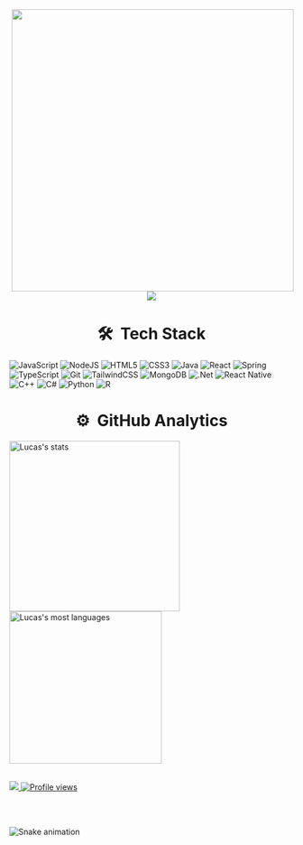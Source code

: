 <img align="right" height="500em" src="https://raw.githubusercontent.com/gist/LucasAvs1/b99c9feb6f4fbacb2d993dfc0282f0f8/raw/46003719724a5f0fdd88ce9fbae721574fdd61f7/githubcard.svg"/>
<h1 align="center">
    <img src="https://readme-typing-svg.herokuapp.com/?font=Righteous&size=35&center=true&vCenter=true&width=500&height=70&duration=3000&lines=Hey+There!+👋;+I'm+Lucas!;" />
</h1>

<h1 align="center">🛠 &nbsp;Tech Stack</h1>

![JavaScript](https://img.shields.io/badge/javascript-%23323330.svg?style=for-the-badge&logo=javascript&logoColor=%23F7DF1E)
![NodeJS](https://img.shields.io/badge/node.js-6DA55F?style=for-the-badge&logo=node.js&logoColor=white)
![HTML5](https://img.shields.io/badge/html5-%23E34F26.svg?style=for-the-badge&logo=html5&logoColor=white)
![CSS3](https://img.shields.io/badge/css3-%231572B6.svg?style=for-the-badge&logo=css3&logoColor=white)
![Java](https://img.shields.io/badge/java-%23ED8B00.svg?style=for-the-badge&logo=openjdk&logoColor=white)
![React](https://img.shields.io/badge/react-%2320232a.svg?style=for-the-badge&logo=react&logoColor=%2361DAFB)
![Spring](https://img.shields.io/badge/spring-%236DB33F.svg?style=for-the-badge&logo=spring&logoColor=white)
![TypeScript](https://img.shields.io/badge/typescript-%23007ACC.svg?style=for-the-badge&logo=typescript&logoColor=white)
![Git](https://img.shields.io/badge/git-%23F05033.svg?style=for-the-badge&logo=git&logoColor=white)
![TailwindCSS](https://img.shields.io/badge/tailwindcss-%2338B2AC.svg?style=for-the-badge&logo=tailwind-css&logoColor=white)
![MongoDB](https://img.shields.io/badge/MongoDB-%234ea94b.svg?style=for-the-badge&logo=mongodb&logoColor=white)
![.Net](https://img.shields.io/badge/.NET-5C2D91?style=for-the-badge&logo=.net&logoColor=white)
![React Native](https://img.shields.io/badge/react_native-%2320232a.svg?style=for-the-badge&logo=react&logoColor=%2361DAFB)
![C++](https://img.shields.io/badge/c++-%2300599C.svg?style=for-the-badge&logo=c%2B%2B&logoColor=white)
![C#](https://img.shields.io/badge/c%23-%23239120.svg?style=for-the-badge&logo=csharp&logoColor=white)
![Python](https://img.shields.io/badge/python-3670A0?style=for-the-badge&logo=python&logoColor=ffdd54)
![R](https://img.shields.io/badge/r-%23276DC3.svg?style=for-the-badge&logo=r&logoColor=white)

<h1 align="center" height="100" bottom="70" margin="100">⚙️ &nbsp;GitHub Analytics</h1>

<p align="left" display="flex">
<img width="302em" src="https://github-readme-stats.vercel.app/api?username=LucasAvs1&show_icons=true&theme=darcula" alt="Lucas's stats"/>
<img width="270em" src="https://github-readme-stats.vercel.app/api/top-langs/?username=LucasAvs1&layout=compact&theme=darcula" alt="Lucas's most languages"/>
</p>

<br>
<div align="left" width="300em"> 
  <a href="https://www.linkedin.com/in/lucas-lobo-911632292/" target="_blank">
    <img src="https://img.shields.io/badge/LinkedIn-0077B5?style=for-the-badge&logo=linkedin&logoColor=white" target="_blank" />
  </a>
  <a href="[https://salesp07.github.io](https://github.com/LucasAvs1)" target="_blank">
     <img src="https://komarev.com/ghpvc/?username=LucasAvs1&color=yellow&style=for-the-badge" alt="Profile views"/> </p>
  </a>
</div>
<br><br>
  
  ![Snake animation](https://github.com/LucasAvs1/github-contribution/blob/main/github-contribution-grid-snake.svg)
